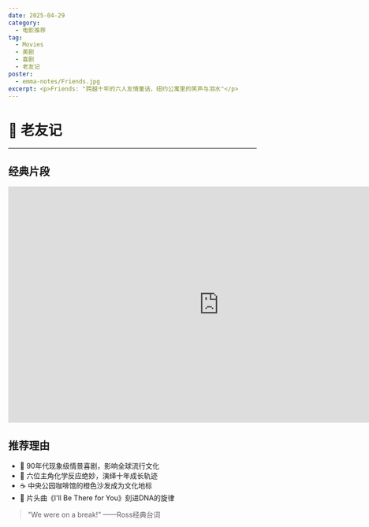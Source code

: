 ```yaml
---
date: 2025-04-29
category:
  - 电影推荐
tag:
  - Movies
  - 美剧
  - 喜剧
  - 老友记
poster:
  - emma-notes/Friends.jpg
excerpt: <p>Friends: "跨越十年的六人友情童话，纽约公寓里的笑声与泪水"</p>
---
```


# 🤝 老友记
---
## 经典片段

<iframe width="853" height="480" src="https://www.youtube.com/embed/8AGNsvNFUGw?list=PLnS-KSZtIXlH8YNow_rTIflrX6ZEF1uNd" title="Friends: Ross reveals his Ex-Wife Carol is Pregnant (Season 1 Clip) | TBS" frameborder="0" allow="accelerometer; autoplay; clipboard-write; encrypted-media; gyroscope; picture-in-picture; web-share" referrerpolicy="strict-origin-when-cross-origin" allowfullscreen>
</iframe>

## 推荐理由

- 💛 90年代现象级情景喜剧，影响全球流行文化
- 👯 六位主角化学反应绝妙，演绎十年成长轨迹
- ☕ 中央公园咖啡馆的橙色沙发成为文化地标
- 🎵 片头曲《I'll Be There for You》刻进DNA的旋律

> "We were on a break!" ——Ross经典台词
